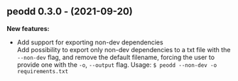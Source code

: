 ## peodd 0.3.0 - (2021-09-20)

**New features:**

 * Add support for exporting non-dev dependencies\
   Add possibility to export only non-dev dependencies to a txt file with
   the `--non-dev` flag, and remove the default filename, forcing the
   user to provide one with the `-o`, `--output` flag. Usage: ``` $ peodd
   --non-dev -o requirements.txt ```

